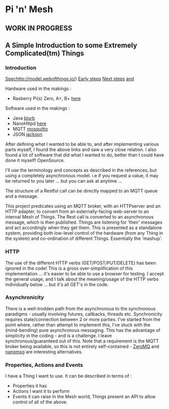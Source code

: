 # Pi 'n' Mesh
## **WORK IN PROGRESS**
## A Simple Introduction to some Extremely Complicated(tm) Things
### Introduction

[Spec]()http://model.webofthings.io/)
[Early steps](http://www.vs.inf.ethz.ch/publ/papers/dguinard_09_WOTMashups.pdf)
[Next steps](https://iot.mozilla.org/)
[and](https://iot.mozilla.org/wot/)

Hardware used in the makings :
- Rasberry Pi(s) Zero, A+, B+ [here](https://www.raspberrypi.org/)

Software used in the makings :
- Java [blurb](https://openjdk.java.net/)
- NanoHttpd [here](https://github.com/NanoHttpd/nanohttpd)
- MQTT [mosquitto](https://mosquitto.org/)
- JSON [jackson](https://github.com/FasterXML/jackson)

After defining what I wanted to be able to, and after implementing various parts myself, 
I found the above links and saw a very close relation.
I also found a lot of software that did what I wanted to do, better than I could have 
done it myself! OpenSource.

I'll use the terminology and concepts as described in the references, but using a completely 
asynchronous model. i.e if you request a value, it may be returned to you later ... 
but you can ask at anytime ...

The structure of a Restful call can be directly mapped to an MQTT queue and a message.
 
This project predicates using an MQTT broker, with an HTTPserver and an HTTP adapter, to 
convert from an externally-facing web-server to an internal Mesh of Things. The Rest 
call is converted to an asynchronous message, which is then published. Things are listening 
for 'their' messages and act accordingly when they get them. 
This is presented as a standalone system, providing both low-level control of the hardware (from 
any Thing in the system) and co-ordination of different Things. Essentially the 'mashup'. 

### HTTP
The use of the different HTTP verbs (GET/POST/PUT/DELETE) has been ignored in the code! This is 
a gross over-simplification of this implementation ... it's easier to be able to use 
a browser for testing.
I accept the general usage, and I talk about the meaning/usage of the HTTP verbs individually below ... but 
it's all GET's in the code.

### Asynchronicity
There is a well-trodden path from the asynchronous to the synchronous paradigms - usually 
involving futures, callbacks, threads etc.
Synchronicity requires state/connection between 2 or more parties.
I've started from the point where, rather than attempt to implement this, I've stuck with the (mind-bending) pure asynchronous 
messaging. This has the advantage of simplicity in the coding - and is a challenge.
I leave synchronous/guaranteed out of this.
Note that a requirement is the MQTT broker being available, so this is not entirely 
self-contained - [ZeroMQ](http://zeromq.org/) and [nanomsg](https://nanomsg.org/) are 
interesting alternatives.

### Properties, Actions and Events
I have a Thing I want to use.
It can be described in terms of :
- Properties it has
- Actions I want it to perform
- Events it can raise
In the Mesh world, Things present an API to allow control of all of the above.




